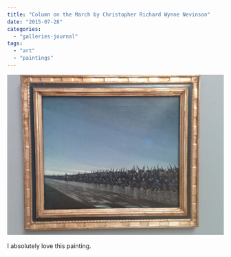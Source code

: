 ```yaml
---
title: "Column on the March by Christopher Richard Wynne Nevinson"
date: "2015-07-28"
categories: 
  - "galleries-journal"
tags: 
  - "art"
  - "paintings"
---
```


[![](images/Column-on-the-March-by-Christopher-Richard-Wynne-Nevinson-1024x758.jpg)](https://davidpeach.co.uk/wp-content/uploads/2023/05/Column-on-the-March-by-Christopher-Richard-Wynne-Nevinson.jpg)

I absolutely love this painting.

